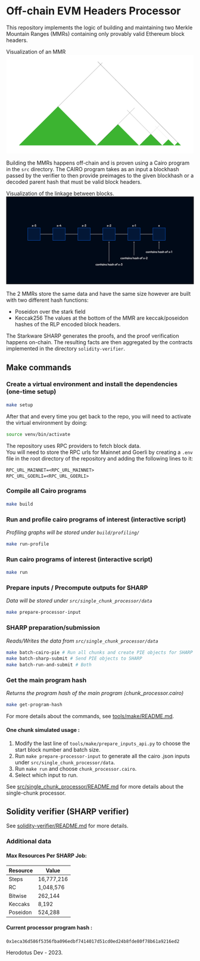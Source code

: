 # Off-chain EVM Headers Processor

This repository implements the logic of building and maintaining two Merkle Mountain Ranges (MMRs) containing only provably valid Ethereum block headers.

Visualization of an MMR
![merkle mountain range tree](.github/mmr.png)

Building the MMRs happens off-chain and is proven using a Cairo program in the `src` directory.
The CAIRO program takes as an input a blockhash passed by the verifier to then provide preimages to the given blockhash or a decoded parent hash that must be valid block headers.

Visualization of the linkage between blocks.
![linked blocks](.github/blocks-linkage.png?raw=true)

The 2 MMRs store the same data and have the same size however are built with two different hash functions:

- Poseidon over the stark field
- Keccak256
  The values at the bottom of the MMR are keccak/poseidon hashes of the RLP encoded block headers.

The Starkware SHARP generates the proofs, and the proof verification happens on-chain. The resulting facts are then aggregated by the contracts implemented in the directory `solidity-verifier`.

## Make commands

### Create a virtual environment and install the dependencies (one-time setup)

```bash
make setup
```
After that and every time you get back to the repo, you will need to activate the virtual environment by doing:

```bash
source venv/bin/activate
```

The repository uses RPC providers to fetch block data.  
You will need to store the RPC urls for Mainnet and Goerli by creating a `.env` file in the root directory of the repository and adding the following lines to it:

```plaintext
RPC_URL_MAINNET=<RPC_URL_MAINNET>
RPC_URL_GOERLI=<RPC_URL_GOERLI>
```

### Compile all Cairo programs

```bash
make build
```

### Run and profile cairo programs of interest (interactive script)

_Profiling graphs will be stored under `build/profiling/`_

```bash
make run-profile
```

### Run cairo programs of interest (interactive script)

```bash
make run
```

### Prepare inputs / Precompute outputs for SHARP

_Data will be stored under `src/single_chunk_processor/data`_

```bash
make prepare-processor-input
```

### SHARP preparation/submission

_Reads/Writes the data from `src/single_chunk_processor/data`_

```bash
make batch-cairo-pie # Run all chunks and create PIE objects for SHARP
make batch-sharp-submit # Send PIE objects to SHARP
make batch-run-and-submit # Both
```

### Get the main program hash

_Returns the program hash of the main program (chunk_processor.cairo)_

```bash
make get-program-hash
```

For more details about the commands, see [tools/make/README.md](tools/make/README.md).

#### One chunk simulated usage :

1. Modify the last line of `tools/make/prepare_inputs_api.py` to choose the start block number and batch size.
2. Run `make prepare-processor-input` to generate all the cairo .json inputs under `src/single_chunk_processor/data`.
3. Run `make run` and choose `chunk_processor.cairo`.
4. Select which input to run.

See [src/single_chunk_processor/README.md](src/single_chunk_processor/README.md) for more details about the single-chunk processor.

## Solidity verifier (SHARP verifier)

See [solidity-verifier/README.md](solidity-verifier/README.md) for more details.

### Additional data

#### Max Resources Per SHARP Job:

| Resource | Value      |
| -------- | ---------- |
| Steps    | 16,777,216 |
| RC       | 1,048,576  |
| Bitwise  | 262,144    |
| Keccaks  | 8,192      |
| Poseidon | 524,288    |

#### Current processor program hash :

`0x1eca36d586f5356fba096edbf7414017d51cd0ed24b8fde80f78b61a9216ed2`

Herodotus Dev - 2023.
